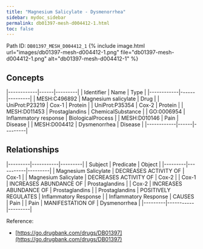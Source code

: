 ```yaml
---
title: "Magnesium Salicylate - Dysmenorrhea"
sidebar: mydoc_sidebar
permalink: db01397-mesh-d004412-1.html
toc: false 
---
```



Path ID: `DB01397_MESH_D004412_1`
{% include image.html url="images/db01397-mesh-d004412-1.png" file="db01397-mesh-d004412-1.png" alt="db01397-mesh-d004412-1" %}

## Concepts

|------------|------|---------|
| Identifier | Name | Type    |
|------------|------|---------|
| MESH:C496892 | Magnesium salicylate | Drug |
| UniProt:P23219 | Cox-1 | Protein |
| UniProt:P35354 | Cox-2 | Protein |
| MESH:D011453 | Prostaglandins | ChemicalSubstance |
| GO:0006954 | Inflammatory response | BiologicalProcess |
| MESH:D010146 | Pain | Disease |
| MESH:D004412 | Dysmenorrhea | Disease |
|------------|------|---------|

## Relationships

|---------|-----------|---------|
| Subject | Predicate | Object  |
|---------|-----------|---------|
| Magnesium Salicylate | DECREASES ACTIVITY OF | Cox-1 |
| Magnesium Salicylate | DECREASES ACTIVITY OF | Cox-2 |
| Cox-1 | INCREASES ABUNDANCE OF | Prostaglandins |
| Cox-2 | INCREASES ABUNDANCE OF | Prostaglandins |
| Prostaglandins | POSITIVELY REGULATES | Inflammatory Response |
| Inflammatory Response | CAUSES | Pain |
| Pain | MANIFESTATION OF | Dysmenorrhea |
|---------|-----------|---------|

Reference: 
  - [https://go.drugbank.com/drugs/DB01397](https://go.drugbank.com/drugs/DB01397)
